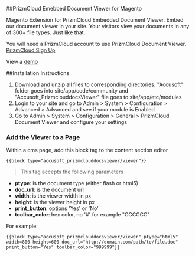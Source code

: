 ##PrizmCloud Emebbed Document Viewer for Magento

Magento Extension for PrizmCloud Embedded Document Viewer. Embed our document viewer in your site. Your visitors view your documents in any of 300+ file types. Just like that.

You will need a PrizmCloud account to use PrizmCloud Document Viewer. [PrizmCloud Sign Up](http://prizmcloud.accusoft.com/register.html "PrizmCloud") 

View a [demo](http://prizmcloud.accusoft.com/demo.html)

##Installation Instructions

1. Download and unzip all files to corresponding directories. "Accusoft" folder goes into site/app/code/community and "Accusoft_PrizmclouddocsViewer" file goes to site/app/etc/modules
2. Login to your site and go to Admin > System > Configuration > Advanced > Advanced and see if your module is Enabled
3. Go to Admin > System > Configuration > General > PrizmCloud Document Viewer and configure your settings

### Add the Viewer to a Page

Within a cms page, add this block tag to the content section editor

```
{{block type="accusoft_prizmclouddocsviewer/viewer"}}
```
> This tag accepts the following parameters
* **ptype**: is the document type (either flash or html5)
* **doc_url**: is the document url
* **width**: is the viewer width in px
* **height**: is the viewer height in px
* **print_button**: options 'Yes' or 'No'
* **toolbar_color**: hex color, no '#' for example "CCCCCC"

For example:
```
{{block type="accusoft_prizmclouddocsviewer/viewer" ptype="html5" width=800 height=600 doc_url="http://domain.com/path/to/file.doc" print_button="Yes" toolbar_color="999999"}}
```

